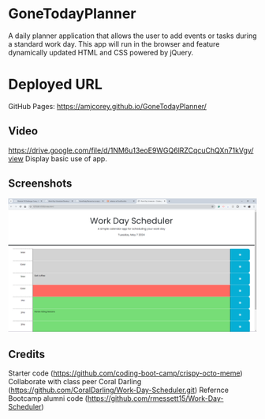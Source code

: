 # GoneTodayPlanner
 A daily planner application that allows the user to add events or tasks during a standard work day. This app will run in the browser and feature dynamically updated HTML and CSS powered by jQuery.

 # Deployed URL
 GitHub Pages: https://amjcorey.github.io/GoneTodayPlanner/

 ## Video
https://drive.google.com/file/d/1NM6u13eoE9WGQ6lRZCqcuChQXn71kVgv/view
Display basic use of app.

## Screenshots
![work-day-scheduler](img\work-day-scheduler.png)

## Credits
Starter code (https://github.com/coding-boot-camp/crispy-octo-meme)
Collaborate with class peer Coral Darling (https://github.com/CoralDarling/Work-Day-Scheduler.git)
Refernce Bootcamp alumni code (https://github.com/rmessett15/Work-Day-Scheduler)
